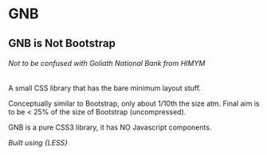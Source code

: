 # GNB

## __GNB is Not Bootstrap__
###### Not to be confused with Goliath National Bank from HIMYM   

A small CSS library that has the bare minimum layout stuff.  

Conceptually similar to Bootstrap, only about 1/10th the size atm. Final aim is
to be < 25% of the size of Bootstrap (uncompressed).

GNB is a pure CSS3 library, it has NO Javascript components.

*Built using {LESS}*
